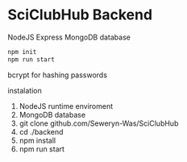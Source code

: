 # SciClubHub Backend

NodeJS
Express
MongoDB database 

``` js
npm init 
npm run start

```

bcrypt for hashing passwords

instalation 
1. NodeJS runtime enviroment 
2. MongoDB database 
3. git clone github.com/Seweryn-Was/SciClubHub
4. cd ./backend 
5. npm install 
6. npm run start 
